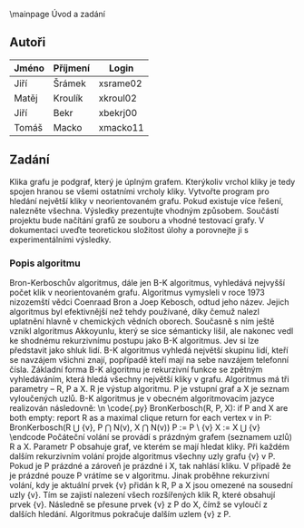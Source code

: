 ﻿\mainpage Úvod a zadání

## Autoři
| Jméno | Příjmení | Login    |
|-------|----------|----------|
| Jiří  | Šrámek   | xsrame02 |
| Matěj | Kroulík  | xkroul02 |
| Jiří  | Bekr     | xbekrj00 |
| Tomáš | Macko    | xmacko11 |

## Zadání

Klika grafu je podgraf, který je úplným grafem. Kterýkoliv vrchol kliky je tedy spojen hranou se všemi ostatními vrcholy kliky. 
Vytvořte program pro hledání největší kliky v neorientovaném grafu. Pokud existuje více řešení, nalezněte všechna. Výsledky prezentujte vhodným způsobem. Součástí projektu bude načítání grafů ze souboru a vhodné testovací grafy. V dokumentaci uveďte teoretickou složitost úlohy a porovnejte ji s experimentálními výsledky.


### Popis algoritmu
Bron-Kerboschův algoritmus, dále jen B-K algoritmus,
 vyhledává nejvyšší počet klik v neorientovaném grafu.
Algoritmus vymysleli v roce 1973 nizozemští vědci Coenraad Bron a Joep Kebosch, odtud jeho název. Jejich algoritmus byl efektivnější než tehdy používané, díky čemuž nalezl uplatnění hlavně v chemických vědních oborech.
Současně s ním ještě vznikl algoritmus Akkoyunlu, který se sice sémanticky lišil, ale nakonec vedl ke shodnému rekurzivnímu postupu jako B-K algoritmus.
Jev si lze představit jako shluk lidí. B-K algoritmus vyhledá největší skupinu lidí, kteří se navzájem všichni znají, popřípadě kteří mají na sebe navzájem telefonní čísla.
Základní forma B-K algoritmu je rekurzivní funkce se zpětným vyhledáváním, která hledá všechny největší kliky v grafu. Algoritmus má tři parametry – R, P a X. R je výstup algoritmu. P je vstupní graf a X je seznam vyloučených uzlů.
B-K algoritmus je v obecném algoritmovacím jazyce realizován následovně:
\n
\code{.py}
BronKerbosch(R, P, X):
    if P and X are both empty:
        report R as a maximal clique
        return
    for each vertex v in P:
        BronKerbosch(R ⋃ {v}, P ⋂ N(v), X ⋂ N(v))
        P := P \ {v}
        X := X ⋃ {v}
\endcode
Počáteční volání se provádí s prázdným grafem (seznamem uzlů) R a X. Parametr P obsahuje graf, ve kterém se mají hledat kliky. Při každém dalším rekurzivním volání projde algoritmus všechny uzly grafu {v} v P. Pokud je P prázdné a zároveň je prázdné i X, tak nahlásí kliku. V případě že je prázdné pouze P vrátíme se v algoritmu. Jinak proběhne rekurzivní volání, kdy je aktuální prvek {v} přidán k R, P a X jsou omezené na sousední uzly {v}. Tím se zajistí nalezení všech rozšířených klik R, které obsahují prvek {v}. Následně se přesune prvek {v} z P do X, čímž se vyloučí z dalších hledání. Algoritmus pokračuje dalším uzlem {v} z P.

